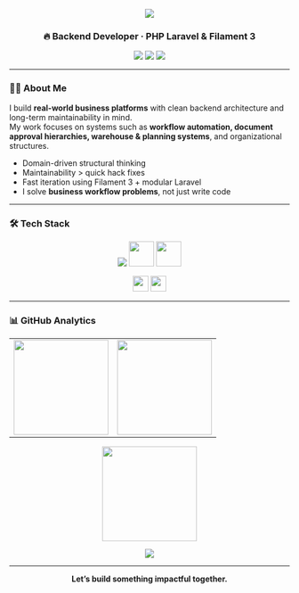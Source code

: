 <!-- HEADER BANNER -->
<p align="center">
  <img src="https://capsule-render.vercel.app/api?type=waving&height=260&color=0:0ea5e9,100:9333ea&text=Welcome!&fontSize=48&fontColor=ffffff&fontAlignY=38&animation=twinkling&desc=Hi%2C%20I%20am%20Mirzabek%20Shirinov&descSize=22&descAlignY=64" />
</p>


<h3 align="center">🔥 Backend Developer · PHP  Laravel & Filament 3</h3>

<p align="center">
  <a href="https://github.com/mirzabekshirinov"><img src="https://img.shields.io/badge/GitHub-Profile-181717?style=for-the-badge&logo=github"></a>
  <a href="https://t.me/mirzabek_shirinov"><img src="https://img.shields.io/badge/Telegram-Message-27A7E7?style=for-the-badge&logo=telegram&logoColor=white"></a>
  <a href="mailto:mirzabekshirinov@gmail.com"><img src="https://img.shields.io/badge/Email-Contact-D14836?style=for-the-badge&logo=gmail&logoColor=white"></a>
</p>

---

### 👨‍💻 About Me
I build **real-world business platforms** with clean backend architecture and long-term maintainability in mind.  
My work focuses on systems such as **workflow automation, document approval hierarchies, warehouse & planning systems**, and organizational structures.

- Domain-driven structural thinking  
- Maintainability > quick hack fixes  
- Fast iteration using Filament 3 + modular Laravel  
- I solve **business workflow problems**, not just write code  

---

### 🛠️ Tech Stack

<p align="center">
  <img src="https://skillicons.dev/icons?i=php,js,laravel height="45" />
  <img src="https://skillicons.dev/icons?i=postgres,mysql,redis,docker,nginx,git,github" height="45" />
  <img src="https://skillicons.dev/icons?i=html,css,bootstrap,tailwind" height="45" />
</p>

<p align="center">
  <img src="https://img.shields.io/badge/Filament 3-EB0A88?style=for-the-badge&logoColor=white" height="28">
  <img src="https://img.shields.io/badge/Livewire 3-8A2BE2?style=for-the-badge" height="28">
</p>

---

### 📊 GitHub Analytics

<table align="center">
  <tr>
    <td align="center">
      <img
        src="https://github-readme-stats.vercel.app/api?username=mirzabekshirinov&show_icons=true&theme=tokyonight&hide_border=true&count_private=true&bg_color=00000000"
        height="170"
      />
    </td>
    <td align="center">
      <img
        src="https://github-readme-stats.vercel.app/api/top-langs/?username=mirzabekshirinov&layout=compact&theme=tokyonight&hide_border=true&bg_color=00000000"
        height="170"
      />
    </td>
  </tr>
</table>
 <p align="center">
      <img
        src="https://github-readme-streak-stats.herokuapp.com/?user=mirzabekshirinov&theme=neon-dark&hide_border=true"
        height="170"
      />
 <p>

<p align="center">
  <img src="https://github-readme-activity-graph.vercel.app/graph?username=mirzabekshirinov&theme=tokyo-night&hide_border=true&area=true" />
</p>


---

<p align="center"><b>Let’s build something impactful together.</b></p>
